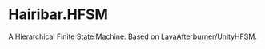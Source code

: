 # Hairibar.HFSM
A Hierarchical Finite State Machine. Based on [LavaAfterburner/UnityHFSM](https://github.com/LavaAfterburner/UnityHFSM).